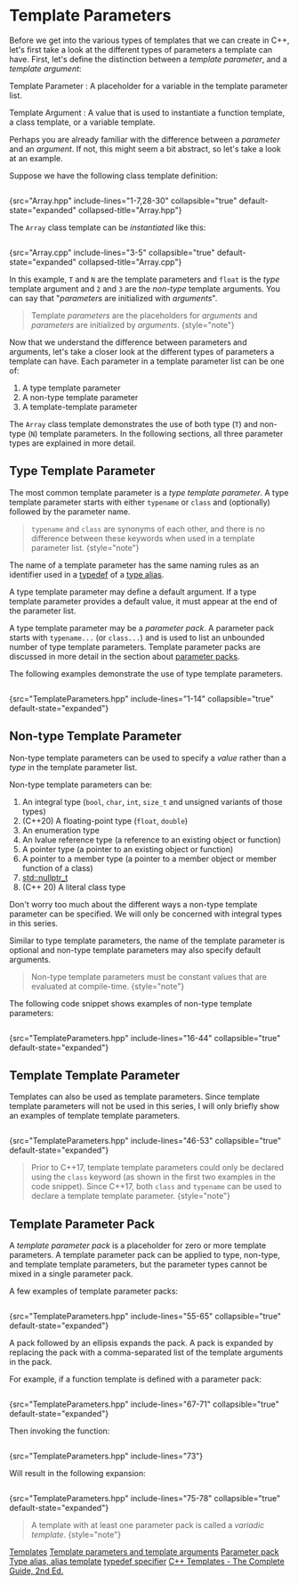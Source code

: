# Template Parameters

Before we get into the various types of templates that we can create in C++, let's first take a look at the different types
of parameters a template can have. 
First, let's define the distinction between a _template parameter_, and a _template argument_:

Template Parameter
: A placeholder for a variable in the template parameter list.

Template Argument
: A value that is used to instantiate a function template, a class template, or a variable template.

Perhaps you are already familiar with the difference between a _parameter_ and an _argument_.
If not, this might seem a bit abstract, so let's take a look at an example.

Suppose we have the following class template definition:

```c++
```
{src="Array.hpp" include-lines="1-7,28-30" collapsible="true" default-state="expanded" collapsed-title="Array.hpp"}

The `Array` class template can be _instantiated_ like this:

```c++
```
{src="Array.cpp" include-lines="3-5" collapsible="true" default-state="expanded" collapsed-title="Array.cpp"}

In this example, `T` and `N` are the template parameters and `float` is the _type_ template argument and `2` and `3` are the _non-type_ template arguments.
You can say that "_parameters_ are initialized with _arguments_".

> Template _parameters_ are the placeholders for _arguments_ and _parameters_ are initialized by _arguments_.
{style="note"}

Now that we understand the difference between parameters and arguments, let's take a closer look at the different types of parameters a template can have.
Each parameter in a template parameter list can be one of:

1. A type template parameter
2. A non-type template parameter
3. A template-template parameter

The `Array` class template demonstrates the use of both type (`T`) and non-type (`N`) template parameters.
In the following sections, all three parameter types are explained in more detail.

## Type Template Parameter

The most common template parameter is a _type template parameter_.
A type template parameter starts with either `typename` or `class` and (optionally) followed by the parameter name.

> `typename` and `class` are synonyms of each other, and there is no difference between these keywords when used in a template parameter list.
{style="note"}

The name of a template parameter has the same naming rules as an identifier used in a [typedef][typedef] of a [type alias][type_alias].

A type template parameter may define a default argument. If a type template parameter provides a default value, it must appear at the end of the parameter list.

A type template parameter may be a _parameter pack_.
A parameter pack starts with `typename...` (or `class...`) and is used to list an unbounded number of type template parameters.
Template parameter packs are discussed in more detail in the section about [parameter packs](#template-parameter-pack).

The following examples demonstrate the use of type template parameters.

```c++
```
{src="TemplateParameters.hpp" include-lines="1-14" collapsible="true" default-state="expanded"}

## Non-type Template Parameter

Non-type template parameters can be used to specify a _value_ rather than a _type_ in the template parameter list.

Non-type template parameters can be:

1. An integral type (`bool`, `char`, `int`, `size_t` and unsigned variants of those types)
2. (C++20) A floating-point type (`float`, `double`)
3. An enumeration type
4. An lvalue reference type (a reference to an existing object or function)
5. A pointer type (a pointer to an existing object or function)
6. A pointer to a member type (a pointer to a member object or member function of a class)
7. [std::nullptr_t](https://en.cppreference.com/w/cpp/types/nullptr_t)
8. (C++ 20) A literal class type

Don't worry too much about the different ways a non-type template parameter can be specified. 
We will only be concerned with integral types in this series.

Similar to type template parameters, the name of the template parameter is optional and non-type template parameters may also specify default arguments.

> Non-type template parameters must be constant values that are evaluated at compile-time.
{style="note"}

The following code snippet shows examples of non-type template parameters:

```c++
```
{src="TemplateParameters.hpp" include-lines="16-44" collapsible="true" default-state="expanded"}

## Template Template Parameter

Templates can also be used as template parameters. 
Since template template parameters will not be used in this series, I will only briefly show an examples of template template parameters.

```c++
```
{src="TemplateParameters.hpp" include-lines="46-53" collapsible="true" default-state="expanded"}

> Prior to C++17, template template parameters could only be declared using the `class` keyword (as shown in the first two examples in the code snippet).
> Since C++17, both `class` and `typename` can be used to declare a template template parameter.
{style="note"}

## Template Parameter Pack

A _template parameter pack_ is a placeholder for zero or more template parameters. 
A template parameter pack can be applied to type, non-type, and template template parameters, but the parameter types cannot be mixed in a single parameter pack.

A few examples of template parameter packs:

```c++
```
{src="TemplateParameters.hpp" include-lines="55-65" collapsible="true" default-state="expanded"}

A pack followed by an ellipsis expands the pack. 
A pack is expanded by replacing the pack with a comma-separated list of the template arguments in the pack.

For example, if a function template is defined with a parameter pack:

```c++
```
{src="TemplateParameters.hpp" include-lines="67-71" collapsible="true" default-state="expanded"}

Then invoking the function:

```c++
```
{src="TemplateParameters.hpp" include-lines="73"}

Will result in the following expansion:

```c++
```
{src="TemplateParameters.hpp" include-lines="75-78" collapsible="true" default-state="expanded"}

> A template with at least one parameter pack is called a _variadic template_.
{style="note"}


<seealso>
    <category ref="cppreference">
        <a href="https://en.cppreference.com/w/cpp/language/templates">Templates</a>
        <a href="https://en.cppreference.com/w/cpp/language/template_parameters">Template parameters and template arguments</a>
        <a href="https://en.cppreference.com/w/cpp/language/parameter_pack">Parameter pack</a>
        <a href="https://en.cppreference.com/w/cpp/language/type_alias">Type alias, alias template</a>
        <a href="https://en.cppreference.com/w/cpp/language/typedef">typedef specifier</a>
    </category>
    <category ref="reading">
        <a href="http://www.tmplbook.com/">C++ Templates - The Complete Guide, 2nd Ed.</a>
    </category>
</seealso>

[typedef]: https://en.cppreference.com/w/cpp/language/typedef
[type_alias]: https://en.cppreference.com/w/cpp/language/type_alias